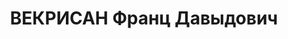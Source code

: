 ---
title: ВЕКРИСАН Франц Давыдович
description: 'Род. в 1893, Енисейская губ., Канский окр., с. Новоселово, поляк. Проживал:
  г. Красноярск. Мастер по электрооборудованию на ПВРЗ

  Арестован 10.04.1937. Обв.: участие в к.-р. организации. Приговор: ВК ВС СССР, 15.07.1938
  – ВМН. Расстрелян 15.07.1938, в г. Красноярске.

  Реабилитирован Красноярским крайсудом 10.06.1958'
---